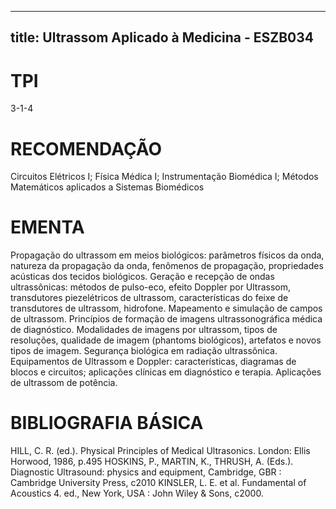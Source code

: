 
---
title: Ultrassom Aplicado à Medicina - ESZB034 
---

# TPI

3-1-4

# RECOMENDAÇÃO

Circuitos Elétricos I; Física Médica I; Instrumentação Biomédica I; Métodos Matemáticos aplicados a Sistemas Biomédicos

# EMENTA

Propagação do ultrassom em meios biológicos: parâmetros físicos da onda, natureza da propagação da onda, fenômenos de propagação, propriedades acústicas dos tecidos biológicos. Geração e recepção de ondas ultrassônicas: métodos de pulso-eco, efeito Doppler por Ultrassom, transdutores piezelétricos de ultrassom, características do feixe de transdutores de ultrassom, hidrofone. Mapeamento e simulação de campos de ultrassom. Princípios de formação de imagens ultrassonográfica médica de diagnóstico. Modalidades de imagens por ultrassom, tipos de resoluções, qualidade de imagem (phantoms biológicos), artefatos e novos tipos de imagem. Segurança biológica em radiação ultrassônica. Equipamentos de Ultrassom e Doppler: características, diagramas de blocos e circuitos; aplicações clínicas em diagnóstico e terapia. Aplicações de ultrassom de potência.

# BIBLIOGRAFIA BÁSICA

HILL, C. R. (ed.). Physical Principles of Medical Ultrasonics. London: Ellis Horwood, 1986, p.495 
HOSKINS, P., MARTIN, K., THRUSH, A. (Eds.). Diagnostic Ultrasound: physics and equipment, Cambridge, GBR : Cambridge University Press, c2010
KINSLER, L. E. et al. Fundamental of Acoustics 4. ed., New York, USA : John Wiley & Sons, c2000.
        